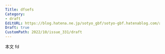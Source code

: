 ```yaml
---
Title: dfsefs
Category:
- draft
EditURL: https://blog.hatena.ne.jp/sotyo_gbf/sotyo-gbf.hatenablog.com/atom/entry/4207112889924329655
Draft: true
CustomPath: 2022/10/issue_331/draft
---
```


本文
fd
